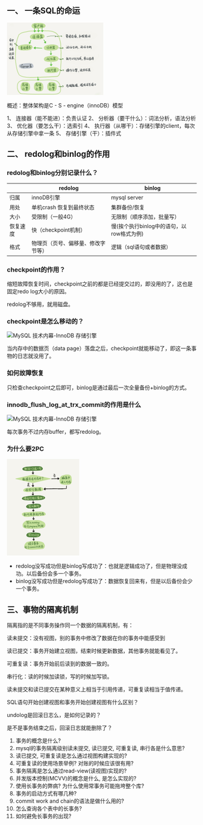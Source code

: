 ## 一、 一条SQL的命运

<img src="./1_sql_query_process.png" alt="img" style="zoom: 25%;" />

概述：整体架构是C - S - engine（innoDB）模型

1、 连接器（能不能进）：负责认证
2、 分析器（要干什么）：词法分析，语法分析
3、 优化器（要怎么干）：选索引
4、 执行器（从哪干）：存储引擎的client，每次从存储引擎中拿一条
5、 存储引擎（干）：插件式



## 二、 redolog和binlog的作用

### redolog和binlog分别记录什么？

|          | redolog                            | binlog                                    |
| -------- | ---------------------------------- | ----------------------------------------- |
| 归属     | innoDB引擎                         | mysql server                              |
| 用处     | 单机crash 恢复到最终状态           | 集群备份/恢复                             |
| 大小     | 受限制（一般4G）                   | 无限制（顺序添加，批量写）                |
| 恢复速度 | 快（checkpoint机制）               | 慢(挨个执行binlog中的语句，以row格式为例) |
| 格式     | 物理页（页号、偏移量、修改字节等） | 逻辑（sql语句或者数据）                   |



### checkpoint的作用？

缩短故障恢复时间，checkpoint之前的都是已经提交过的，即没用的了，这也是固定redo log大小的原因。

redolog不够用，就用磁盘。



### checkpoint是怎么移动的？

![MySQL 技术内幕-InnoDB 存储引擎](/Users/helios/Desktop/helios/myblog/geek_45_mysql/2_innodb_memory.png)

当内存中的数据页（data page）落盘之后，checkpoint就能移动了，即这一条事物的日志就没用了。

### 如何故障恢复
只检查checkpoint之后即可，binlog是通过最后一次全量备份+binlog的方式。


### innodb_flush_log_at_trx_commit的作用是什么

![MySQL 技术内幕-InnoDB 存储引擎](/Users/helios/Desktop/helios/myblog/geek_45_mysql/2_innodb_memory.png)

每次事务不过内存buffer，都写redolog。

### 为什么要2PC

<img src="./2_2pc.png" alt="img" style="zoom:25%;" />

- redolog没写成功但是binlog写成功了：也就是逻辑成功了，但是物理没成功。以后备份会多一个事务。
- binlog没写成功但是redolog写成功了：数据恢复回来有，但是以后备份会少一个事务。



## 三、事物的隔离机制

隔离指的是不同事务操作同一个数据的隔离机制，有：

读未提交：没有视图，别的事务中修改了数据在你的事务中能感受到

读已提交：事务开始建立视图，结束时候更新数据，其他事务就能看见了。

可重复读：事务开始前后读到的数据一致的。

串行化：读的时候加读锁，写的时候加写锁。

读未提交和读已提交在某种意义上相当于引用传递，可重复读相当于值传递。



SQL语句开始创建视图和事务开始创建视图有什么区别？

undolog是回滚日志么，是如何记录的？

是不是事务结束之后，回滚日志就能删除了？

1. 事务的概念是什么?
2. mysql的事务隔离级别读未提交, 读已提交, 可重复读, 串行各是什么意思?
3. 读已提交, 可重复读是怎么通过视图构建实现的?
4. 可重复读的使用场景举例? 对账的时候应该很有用?
5. 事务隔离是怎么通过read-view(读视图)实现的?
6. 并发版本控制(MCVV)的概念是什么, 是怎么实现的?
7. 使用长事务的弊病? 为什么使用常事务可能拖垮整个库?
8. 事务的启动方式有哪几种?
9. commit work and chain的语法是做什么用的?
10. 怎么查询各个表中的长事务?
11. 如何避免长事务的出现?

